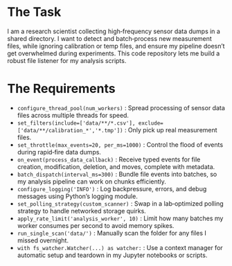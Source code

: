 # The Task

I am a research scientist collecting high‐frequency sensor data dumps in a shared directory. I want to detect and batch‐process new measurement files, while ignoring calibration or temp files, and ensure my pipeline doesn’t get overwhelmed during experiments. This code repository lets me build a robust file listener for my analysis scripts.

# The Requirements

* `configure_thread_pool(num_workers)` : Spread processing of sensor data files across multiple threads for speed.
* `set_filters(include=['data/**/*.csv'], exclude=['data/**/calibration_*','*.tmp'])` : Only pick up real measurement files.
* `set_throttle(max_events=20, per_ms=1000)` : Control the flood of events during rapid‐fire data dumps.
* `on_event(process_data_callback)` : Receive typed events for file creation, modification, deletion, and moves, complete with metadata.
* `batch_dispatch(interval_ms=300)` : Bundle file events into batches, so my analysis pipeline can work on chunks efficiently.
* `configure_logging('INFO')` : Log backpressure, errors, and debug messages using Python’s logging module.
* `set_polling_strategy(custom_scanner)` : Swap in a lab‐optimized polling strategy to handle networked storage quirks.
* `apply_rate_limit('analysis_worker', 10)` : Limit how many batches my worker consumes per second to avoid memory spikes.
* `run_single_scan('data/')` : Manually scan the folder for any files I missed overnight.
* `with fs_watcher.Watcher(...) as watcher:` : Use a context manager for automatic setup and teardown in my Jupyter notebooks or scripts.
